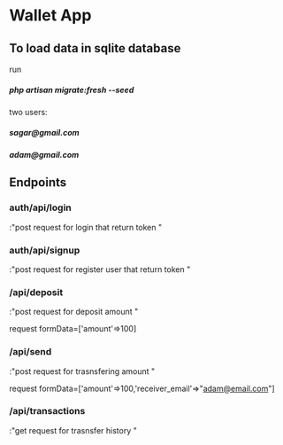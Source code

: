 <link href="https://cdn.jsdelivr.net/npm/bootstrap@5.1.3/dist/css/bootstrap.min.css" rel="stylesheet" integrity="sha384-1BmE4kWBq78iYhFldvKuhfTAU6auU8tT94WrHftjDbrCEXSU1oBoqyl2QvZ6jIW3" crossorigin="anonymous">

<h1>Wallet App</h1>

<h2>To load data in sqlite database </h2>
run <h5>php artisan migrate:fresh --seed</h5>

two users:
<h5>sagar@gmail.com</h5>
<h5>adam@gmail.com</h5>
<h2>Endpoints </h2>

<h3>auth/api/login</h3>:"post request for login that return token "

<h3>auth/api/signup</h3>:"post request for register user that return token "

<h3>/api/deposit</h3>:"post request for deposit amount  "

request formData=['amount'=>100]

<h3>/api/send</h3>:"post request for trasnsfering amount "

request formData=['amount'=>100,'receiver_email'=>"adam@email.com"]


<h3>/api/transactions</h3>:"get request for trasnsfer history "







